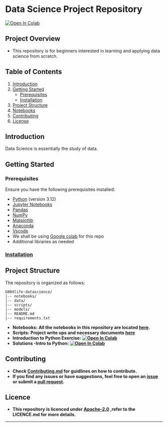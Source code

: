 
# Data Science Project Repository
<a href="https://colab.research.google.com/drive/1r4-o2mMRvXwmvKiDNLuE-SsvrJgyxi_g#scrollTo=7mjGtqJmZxgW" target="_parent"><img src="https://colab.research.google.com/assets/colab-badge.svg" alt="Open In Colab"/></a>
## Project Overview

- This repository is for beginners interested in learning and applying data science from scratch.
## Table of Contents

1. [Introduction](#introduction)
2. [Getting Started](#getting-started)
   - [Prerequisites](#prerequisites)
   - [Installation](https://github.com/swalehmwadime/G00dlife-datascience/blob/main/Contributing.md)
3. [Project Structure](#project-structure)
4. [Notebooks](https://github.com/swalehmwadime/G00dlife-datascience/blob/main/Notebook_links.md)
5.  [Contributing](#contributing)
6. [License](https://github.com/swalehmwadime/G00dlife-datascience/blob/main/LICENSE)
  

## Introduction 
Data Science is essentially the study of data. 
## Getting Started

### Prerequisites

Ensure you have the following prerequisites installed:

- [Python](https://www.python.org/) (version 3.12)
- [Jupyter Notebooks](https://jupyter.org/)
- [Pandas](https://pandas.pydata.org/)
- [NumPy](https://numpy.org/)
- [Matplotlib](https://matplotlib.org/)
- [Anaconda](https://www.anaconda.com/download)
- [Vscode](https://code.visualstudio.com/download)
- We shall be using [Google colab](https://colab.google/) for this repo
- Additional libraries as needed

### [Installation](https://github.com/swalehmwadime/G00dlife-datascience/blob/main/Contributing.md)

## Project Structure

The repository is organized as follows:

```
G00dlife-datascience/
|-- notebooks/
|-- data/
|-- scripts/
|-- models/
|-- README.md
|-- requirements.txt
```

- **Notebooks:** <b>All the notebooks in this repository are located [here](https://github.com/swalehmwadime/G00dlife-datascience/blob/main/Notebook_links.md).</b>
- **Scripts:** <b>Project write ups and necessary documents [here](https://github.com/swalehmwadime/G00dlife-datascience/tree/main/Scripts)
- **Introduction to Python Exercise:** <a href="https://colab.research.google.com/drive/1eLem7h6zmmqa0UKoAgtV_0v0aAJi3fEA?authuser=0#scrollTo=HfR4zYkH9zjJ" target="_parent"><img src="https://colab.research.google.com/assets/colab-badge.svg" alt="Open In Colab"/></a>
- **Solutions -Intro to Python:** <a href="https://colab.research.google.com/drive/1M_v7d84JxX4RMj61kNhNEf34tpaFKNnh#scrollTo=Y28E8Sr3DZfi" target="_parent"><img src="https://colab.research.google.com/assets/colab-badge.svg" alt="Open In Colab"/></a>
## Contributing
- Check [Contributing.md](https://github.com/swalehmwadime/G00dlife-datascience/blob/main/Contributing.md) for guidlines on how to contribute.<br>
- If you find any issues or have suggestions, feel free to open an [issue](https://github.com/swalehmwadime/G00dlife-datascience/issues) 
or submit a [pull request](https://github.com/swalehmwadime/G00dlife-datascience/pulls). <br>


## Licence 
- This repository is licenced under [Apache-2.0](https://github.com/swalehmwadime/G00dlife-datascience/blob/main/LICENSE) ,refer to the LICENCE.md for more details.
---
